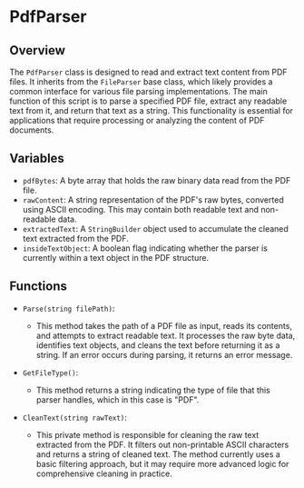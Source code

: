 # PdfParser

## Overview
The `PdfParser` class is designed to read and extract text content from PDF files. It inherits from the `FileParser` base class, which likely provides a common interface for various file parsing implementations. The main function of this script is to parse a specified PDF file, extract any readable text from it, and return that text as a string. This functionality is essential for applications that require processing or analyzing the content of PDF documents.

## Variables
- `pdfBytes`: A byte array that holds the raw binary data read from the PDF file.
- `rawContent`: A string representation of the PDF's raw bytes, converted using ASCII encoding. This may contain both readable text and non-readable data.
- `extractedText`: A `StringBuilder` object used to accumulate the cleaned text extracted from the PDF.
- `insideTextObject`: A boolean flag indicating whether the parser is currently within a text object in the PDF structure.

## Functions
- `Parse(string filePath)`: 
  - This method takes the path of a PDF file as input, reads its contents, and attempts to extract readable text. It processes the raw byte data, identifies text objects, and cleans the text before returning it as a string. If an error occurs during parsing, it returns an error message.

- `GetFileType()`: 
  - This method returns a string indicating the type of file that this parser handles, which in this case is "PDF".

- `CleanText(string rawText)`: 
  - This private method is responsible for cleaning the raw text extracted from the PDF. It filters out non-printable ASCII characters and returns a string of cleaned text. The method currently uses a basic filtering approach, but it may require more advanced logic for comprehensive cleaning in practice.